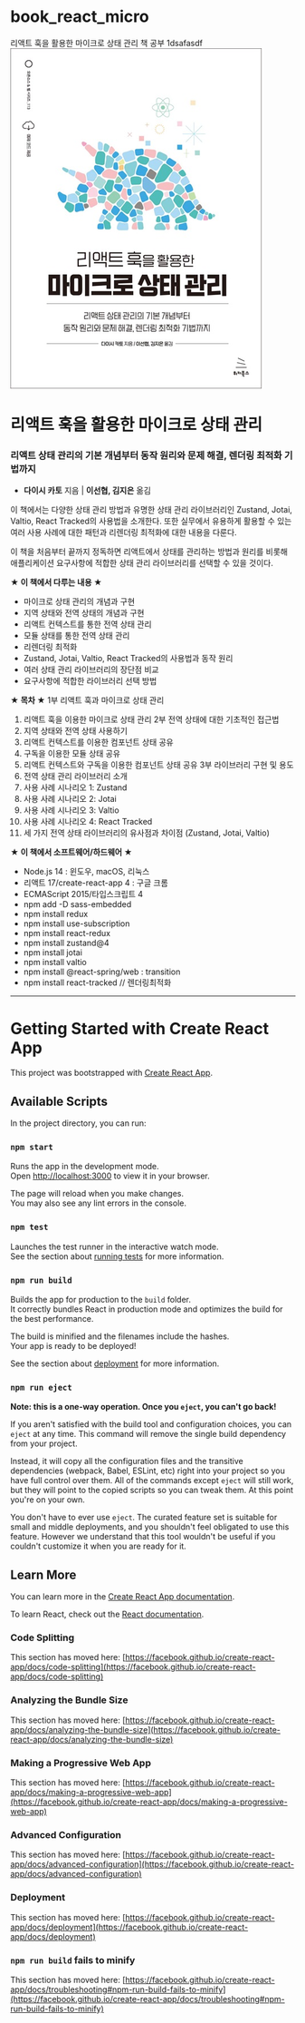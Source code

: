 # book_react_micro
리액트 훅을 활용한 마이크로 상태 관리 책 공부
1dsafasdf
![cover](./msmrh-main/cover.jpg)

# 리액트 훅을 활용한 마이크로 상태 관리
### 리액트 상태 관리의 기본 개념부터 동작 원리와 문제 해결, 렌더링 최적화 기법까지

- **다이시 카토** 지음 | **이선협, 김지은** 옮김

이 책에서는 다양한 상태 관리 방법과 유명한 상태 관리 라이브러리인 Zustand, Jotai, Valtio, React Tracked의 사용법을 소개한다. 또한 실무에서 유용하게 활용할 수 있는 여러 사용 사례에 대한 패턴과 리렌더링 최적화에 대한 내용을 다룬다.

이 책을 처음부터 끝까지 정독하면 리액트에서 상태를 관리하는 방법과 원리를 비롯해 애플리케이션 요구사항에 적합한 상태 관리 라이브러리를 선택할 수 있을 것이다.

**★ 이 책에서 다루는 내용 ★**

- 마이크로 상태 관리의 개념과 구현
- 지역 상태와 전역 상태의 개념과 구현
- 리액트 컨텍스트를 통한 전역 상태 관리
- 모듈 상태를 통한 전역 상태 관리
- 리렌더링 최적화
- Zustand, Jotai, Valtio, React Tracked의 사용법과 동작 원리
- 여러 상태 관리 라이브러리의 장단점 비교
- 요구사항에 적합한 라이브러리 선택 방법


**★ 목차 ★**
1부 리액트 훅과 마이크로 상태 관리
01. 리액트 훅을 이용한 마이크로 상태 관리
2부 전역 상태에 대한 기초적인 접근법
02. 지역 상태와 전역 상태 사용하기
03. 리액트 컨텍스트를 이용한 컴포넌트 상태 공유
04. 구독을 이용한 모듈 상태 공유
05. 리액트 컨텍스트와 구독을 이용한 컴포넌트 상태 공유
3부 라이브러리 구현 및 용도
06. 전역 상태 관리 라이브러리 소개
07. 사용 사례 시나리오 1: Zustand
08. 사용 사례 시나리오 2: Jotai
09. 사용 사례 시나리오 3: Valtio
10. 사용 사례 시나리오 4: React Tracked
11. 세 가지 전역 상태 라이브러리의 유사점과 차이점 (Zustand, Jotai, Valtio)



**★ 이 책에서 소프트웨어/하드웨어 ★**
- Node.js 14 : 윈도우, macOS, 리눅스
- 리액트 17/create-react-app 4 : 구글 크롬
- ECMAScript 2015/타입스크립트 4
- npm add -D sass-embedded
- npm install redux
- npm install use-subscription
- npm install react-redux
- npm install zustand@4
- npm install jotai
- npm install valtio
- npm install @react-spring/web : transition
- npm install react-tracked // 렌더링최적화


-----------------------------------------------------------------------------------------------------------------------

# Getting Started with Create React App

This project was bootstrapped with [Create React App](https://github.com/facebook/create-react-app).

## Available Scripts

In the project directory, you can run:

### `npm start`

Runs the app in the development mode.\
Open [http://localhost:3000](http://localhost:3000) to view it in your browser.

The page will reload when you make changes.\
You may also see any lint errors in the console.

### `npm test`

Launches the test runner in the interactive watch mode.\
See the section about [running tests](https://facebook.github.io/create-react-app/docs/running-tests) for more information.

### `npm run build`

Builds the app for production to the `build` folder.\
It correctly bundles React in production mode and optimizes the build for the best performance.

The build is minified and the filenames include the hashes.\
Your app is ready to be deployed!

See the section about [deployment](https://facebook.github.io/create-react-app/docs/deployment) for more information.

### `npm run eject`

**Note: this is a one-way operation. Once you `eject`, you can't go back!**

If you aren't satisfied with the build tool and configuration choices, you can `eject` at any time. This command will remove the single build dependency from your project.

Instead, it will copy all the configuration files and the transitive dependencies (webpack, Babel, ESLint, etc) right into your project so you have full control over them. All of the commands except `eject` will still work, but they will point to the copied scripts so you can tweak them. At this point you're on your own.

You don't have to ever use `eject`. The curated feature set is suitable for small and middle deployments, and you shouldn't feel obligated to use this feature. However we understand that this tool wouldn't be useful if you couldn't customize it when you are ready for it.

## Learn More

You can learn more in the [Create React App documentation](https://facebook.github.io/create-react-app/docs/getting-started).

To learn React, check out the [React documentation](https://reactjs.org/).

### Code Splitting

This section has moved here: [https://facebook.github.io/create-react-app/docs/code-splitting](https://facebook.github.io/create-react-app/docs/code-splitting)

### Analyzing the Bundle Size

This section has moved here: [https://facebook.github.io/create-react-app/docs/analyzing-the-bundle-size](https://facebook.github.io/create-react-app/docs/analyzing-the-bundle-size)

### Making a Progressive Web App

This section has moved here: [https://facebook.github.io/create-react-app/docs/making-a-progressive-web-app](https://facebook.github.io/create-react-app/docs/making-a-progressive-web-app)

### Advanced Configuration

This section has moved here: [https://facebook.github.io/create-react-app/docs/advanced-configuration](https://facebook.github.io/create-react-app/docs/advanced-configuration)

### Deployment

This section has moved here: [https://facebook.github.io/create-react-app/docs/deployment](https://facebook.github.io/create-react-app/docs/deployment)

### `npm run build` fails to minify

This section has moved here: [https://facebook.github.io/create-react-app/docs/troubleshooting#npm-run-build-fails-to-minify](https://facebook.github.io/create-react-app/docs/troubleshooting#npm-run-build-fails-to-minify)

